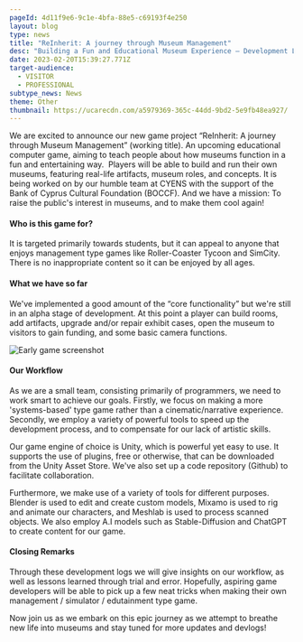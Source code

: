 ```yaml
---
pageId: 4d11f9e6-9c1e-4bfa-88e5-c69193f4e250
layout: blog
type: news
title: "ReInherit: A journey through Museum Management"
desc: "Building a Fun and Educational Museum Experience – Development Log #1 "
date: 2023-02-20T15:39:27.771Z
target-audience:
  - VISITOR
  - PROFESSIONAL
subtype_news: News
theme: Other
thumbnail: https://ucarecdn.com/a5979369-365c-44dd-9bd2-5e9fb48ea927/
---
```

<!--StartFragment-->

We are excited to announce our new game project “ReInherit: A journey through Museum Management” (working title). An upcoming educational computer game, aiming to teach people about how museums function in a fun and entertaining way.  Players will be able to build and run their own museums, featuring real-life artifacts, museum roles, and concepts. It is being worked on by our humble team at CYENS with the support of the Bank of Cyprus Cultural Foundation (BOCCF). And we have a mission: To raise the public's interest in museums, and to make them cool again! 

<!--EndFragment-->



#### Who is this game for?

<!--StartFragment-->

It is targeted primarily towards students, but it can appeal to anyone that enjoys management type games like Roller-Coaster Tycoon and SimCity. There is no inappropriate content so it can be enjoyed by all ages. 

<!--EndFragment-->



#### What we have so far

<!--StartFragment-->

We've implemented a good amount of the “core functionality” but we're still in an alpha stage of development. At this point a player can build rooms, add artifacts, upgrade and/or repair exhibit cases, open the museum to visitors to gain funding, and some basic camera functions. 

<!--EndFragment-->



![](https://ucarecdn.com/835bd005-95f2-4646-9c17-fa692c126764/ "Early game screenshot")



#### Our Workflow

<!--StartFragment-->

As we are a small team, consisting primarily of programmers, we need to work smart to achieve our goals. Firstly, we focus on making a more 'systems-based' type game rather than a cinematic/narrative experience. Secondly, we employ a variety of powerful tools to speed up the development process, and to compensate for our lack of artistic skills. 

Our game engine of choice is Unity, which is powerful yet easy to use. It supports the use of plugins, free or otherwise, that can be downloaded from the Unity Asset Store. We've also set up a code repository (Github) to facilitate collaboration. 

Furthermore, we make use of a variety of tools for different purposes. Blender is used to edit and create custom models, Mixamo is used to rig and animate our characters, and Meshlab is used to process scanned objects. We also employ A.I models such as Stable-Diffusion and ChatGPT to create content for our game. 

<!--EndFragment-->



#### Closing Remarks

<!--StartFragment-->

Through these development logs we will give insights on our workflow, as well as lessons learned through trial and error. Hopefully, aspiring game developers will be able to pick up a few neat tricks when making their own management / simulator / edutainment type game.  

Now join us as we embark on this epic journey as we attempt to breathe new life into museums and stay tuned for more updates and devlogs! 

<!--EndFragment-->